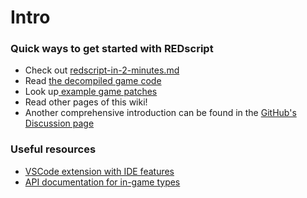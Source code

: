 # Intro

### Quick ways to get started with REDscript

* Check out [redscript-in-2-minutes.md](redscript-in-2-minutes.md "mention")
* Read [the decompiled game code](https://codeberg.org/adamsmasher/cyberpunk)
* Look up[ example game patches](https://github.com/jac3km4/redscript/blob/master/resources/patches.reds)
* Read other pages of this wiki!
* Another comprehensive introduction can be found in the [GitHub's Discussion page](https://github.com/jac3km4/redscript/discussions/66)

### Useful resources

* [VSCode extension with IDE features](https://github.com/jac3km4/redscript-ide-vscode)
* [API documentation for in-game types](https://jac3km4.github.io/cyberdoc)
